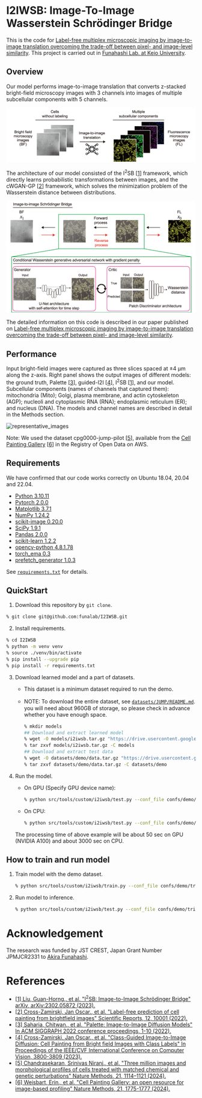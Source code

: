 # I2IWSB: Image-To-Image Wasserstein Schrödinger Bridge

This is the code for [Label-free multiplex microscopic imaging by image-to-image translation overcoming the trade-off between pixel- and image-level similarity](https://www.biorxiv.org/content/10.1101/2024.11.25.625310v1).
This project is carried out in [Funahashi Lab. at Keio University](https://fun.bio.keio.ac.jp/).

## Overview

Our model performs image-to-image translation that converts z-stacked bright-field microscopy images
with 3 channels into images of multiple subcellular components with 5 channels.

![task](raw/task.png)

The architecture of our model consisted of the I<sup>2</sup>SB [[1](#ref1)] framework,
which directly learns probabilistic transformations between images, and the cWGAN-GP [[2](#ref2)]
framework, which solves the minimization problem of the
Wasserstein distance between distributions.

![proposed_architecture](raw/proposed_architecture.png)

The detailed information on this code is described in our paper published on [Label-free multiplex microscopic imaging by image-to-image translation overcoming the trade-off between pixel- and image-level similarity](https://www.biorxiv.org/content/10.1101/2024.11.25.625310v1).

## Performance

Input bright-field images were captured as three slices spaced at ±4 μm along the z-axis.
Right panel shows the output images of different models: the ground truth, Palette [[3](#ref3)],
guided-I2I [[4](#ref4)], I<sup>2</sup>SB [[1](#ref1)], and our model.
Subcellular components (names of channels that captured them): mitochondria (Mito); Golgi, plasma membrane,
and actin cytoskeleton (AGP); nucleoli and cytoplasmic RNA (RNA); endoplasmic reticulum (ER);
and nucleus (DNA). The models and channel names are described in detail in the Methods section.

![representative_images](raw/representative_images.png)

Note:
We used the dataset cpg0000-jump-pilot [[5](#ref5)],
available from the [Cell Painting Gallery](https://registry.opendata.aws/cellpainting-gallery/)  [[6](#ref6)]
in the Registry of Open Data on AWS.

## Requirements

We have confirmed that our code works correctly on Ubuntu 18.04, 20.04 and 22.04.

- [Python 3.10.11](https://www.python.org/downloads/)
- [Pytorch 2.0.0](https://pytorch.org/)
- [Matplotlib 3.7.1](https://matplotlib.org/)
- [NumPy 1.24.2](http://www.numpy.org)
- [scikit-image 0.20.0](http://scikit-image.org/)
- [SciPy 1.9.1](https://scipy.org/)
- [Pandas 2.0.0](https://pandas.pydata.org/)
- [scikit-learn 1.2.2](https://scikit-learn.org/)
- [opencv-python 4.8.1.78](https://github.com/opencv/opencv-python)
- [torch_ema 0.3](https://github.com/fadel/pytorch_ema)
- [prefetch_generator 1.0.3](https://github.com/justheuristic/prefetch_generator)

See [`requirements.txt`](https://github.com/funalab/I2IWSB/blob/main/requirements.txt) for details.

## QuickStart

1. Download this repository by `git clone`.

```sh
% git clone git@github.com:funalab/I2IWSB.git
```

2. Install requirements.

  ```sh
  % cd I2IWSB
  % python -m venv venv
  % source ./venv/bin/activate
  % pip install --upgrade pip
  % pip install -r requirements.txt
  ```

3. Download learned model and a part of datasets.
   - This dataset is a minimum dataset required to run the demo.
   - NOTE: To download the entire dataset, see [`datasets/JUMP/README.md`](https://github.com/funalab/I2IWSB/blob/main/datasets/JUMP/README.md).　you will need about 960GB of storage, so please check in advance whether you have enough space.

      ```sh
      % mkdir models
      ## Download and extract learned model
      % wget -O models/i2iwsb.tar.gz "https://drive.usercontent.google.com/download?id=1klNecJvscby4DybfYEJeg8omuaRHQIeT&confirm=xxx"
      % tar zxvf models/i2iwsb.tar.gz -C models
      ## Download and extract test data
      % wget -O datasets/demo/data.tar.gz "https://drive.usercontent.google.com/download?id=1xXsuKHGft_OpZxGzrthUIZUhYq20JYQW&confirm=xxx"
      % tar zxvf datasets/demo/data.tar.gz -C datasets/demo
      ```

4. Run the model.
   - On GPU (Specify GPU device name):

        ```sh
        % python src/tools/custom/i2iwsb/test.py --conf_file confs/demo/test.cfg --device cuda:1 --model_dir models/i2iwsb --save_dir results/demo/i2iwsb/test
        ```

   - On CPU:

        ```sh
        % python src/tools/custom/i2iwsb/test.py --conf_file confs/demo/test.cfg --device cpu --model_dir models/i2iwsb --save_dir results/demo/i2iwsb/test
        ```

    The processing time of above example will be about 50 sec on GPU (NVIDIA A100) and about 3000 sec on CPU.

## How to train and run model

1. Train model with the demo dataset.

    ```sh
    % python src/tools/custom/i2iwsb/train.py --conf_file confs/demo/trial/train_fold1.cfg  --device cuda:1
    ```

2. Run model to inference.

    ```sh
    % python src/tools/custom/i2iwsb/test.py --conf_file confs/demo/trial/test.cfg --device cuda:1
    ```

# Acknowledgement

The research was funded by JST CREST, Japan Grant Number JPMJCR2331 to [Akira Funahashi](https://github.com/funasoul).

# References

- <a id="ref1"></a>[[1] Liu, Guan-Horng., et al. "I<sup>2</sup>SB: Image-to-Image Schrödinger Bridge" arXiv, arXiv:2302.05872 (2023).](https://arxiv.org/abs/2302.05872)
- <a id="ref2"></a>[[2] Cross-Zamirski, Jan Oscar., et al. "Label-free prediction of cell painting from brightfield images" Scientific Reports, 12, 10001 (2022).](https://www.nature.com/articles/s41598-022-12914-x)
- <a id="ref3"></a>[[3] Saharia, Chitwan., et al. "Palette: Image-to-Image Diffusion Models" In ACM SIGGRAPH 2022 conference proceedings, 1-10 (2022).](https://arxiv.org/abs/2111.05826)
- <a id="ref4"></a>[[4] Cross-Zamirski, Jan Oscar., et al. "Class-Guided Image-to-Image Diffusion: Cell Painting from Bright field Images with Class Labels" In Proceedings of the IEEE/CVF International Conference on Computer Vision, 3800-3809 (2023).](https://arxiv.org/abs/2303.08863)  
- <a id="ref5"></a>[[5] Chandrasekaran, Srinivas Niranj., et al. "Three million images and morphological profiles of cells treated with matched chemical and genetic perturbations" Nature Methods, 21, 1114–1121 (2024).](https://www.nature.com/articles/s41592-024-02241-6)
- <a id="ref6"></a>[[6] Weisbart, Erin., et al. "Cell Painting Gallery: an open resource for image-based profiling" Nature Methods, 21, 1775-1777 (2024).](https://www.nature.com/articles/s41592-024-02399-z)
